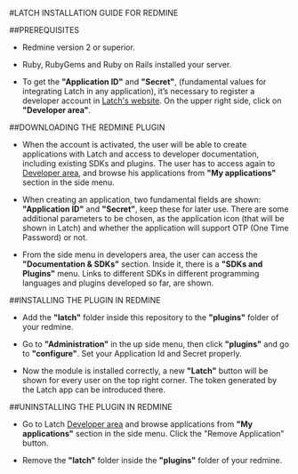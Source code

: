 #LATCH INSTALLATION GUIDE FOR REDMINE


##PREREQUISITES
* Redmine version 2 or superior.

* Ruby, RubyGems and Ruby on Rails installed your server.

* To get the **"Application ID"** and **"Secret"**, (fundamental values for integrating Latch in any application), it’s necessary to register a developer account in [Latch's website](https://latch.elevenpaths.com). On the upper right side, click on **"Developer area"**.


##DOWNLOADING THE REDMINE PLUGIN
 * When the account is activated, the user will be able to create applications with Latch and access to developer documentation, including existing SDKs and plugins. The user has to access again to [Developer area](https://latch.elevenpaths.com/www/developerArea), and browse his applications from **"My applications"** section in the side menu.

* When creating an application, two fundamental fields are shown: **"Application ID"** and **"Secret"**, keep these for later use. There are some additional parameters to be chosen, as the application icon (that will be shown in Latch) and whether the application will support OTP  (One Time Password) or not.

* From the side menu in developers area, the user can access the **"Documentation & SDKs"** section. Inside it, there is a **"SDKs and Plugins"** menu. Links to different SDKs in different programming languages and plugins developed so far, are shown.


##INSTALLING THE PLUGIN IN REDMINE
* Add the **"latch"** folder inside this repository to the **"plugins"** folder of your redmine.

* Go to **"Administration"** in the up side menu, then click **"plugins"** and go to **"configure"**. Set your Application Id and Secret properly.

* Now the module is installed correctly, a new **"Latch"** button will be shown for every user on the top right corner. The token generated by the Latch app can be introduced there.


##UNINSTALLING THE PLUGIN IN REDMINE
* Go to Latch [Developer area](https://latch.elevenpaths.com/www/developerArea) and browse applications from **"My applications"** section in the side menu. Click the "Remove Application" button.

* Remove the **"latch"** folder inside the **"plugins"** folder of your redmine.

